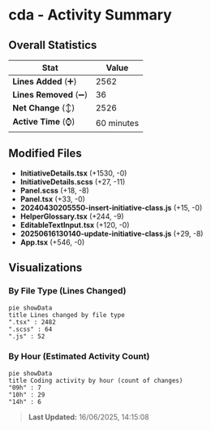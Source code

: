 # cda - Activity Summary 

## Overall Statistics

| Stat                   | Value                                                             |
| ---------------------- | ----------------------------------------------------------------- |
| **Lines Added** (➕)   | 2562                                          |
| **Lines Removed** (➖) | 36                                        |
| **Net Change** (↕)    | 2526                |
| **Active Time** (⌚)   | 60 minutes |


## Modified Files
- **InitiativeDetails.tsx** (+1530, -0)
- **InitiativeDetails.scss** (+27, -11)
- **Panel.scss** (+18, -8)
- **Panel.tsx** (+33, -0)
- **20240430205550-insert-initiative-class.js** (+15, -0)
- **HelperGlossary.tsx** (+244, -9)
- **EditableTextInput.tsx** (+120, -0)
- **20250616130140-update-initiative-class.js** (+29, -8)
- **App.tsx** (+546, -0)

## Visualizations

### By File Type (Lines Changed)

```mermaid
pie showData
title Lines changed by file type
".tsx" : 2482
".scss" : 64
".js" : 52
```

### By Hour (Estimated Activity Count)

```mermaid
pie showData
title Coding activity by hour (count of changes)
"09h" : 7
"10h" : 29
"14h" : 6
```


> **Last Updated:** 16/06/2025, 14:15:08